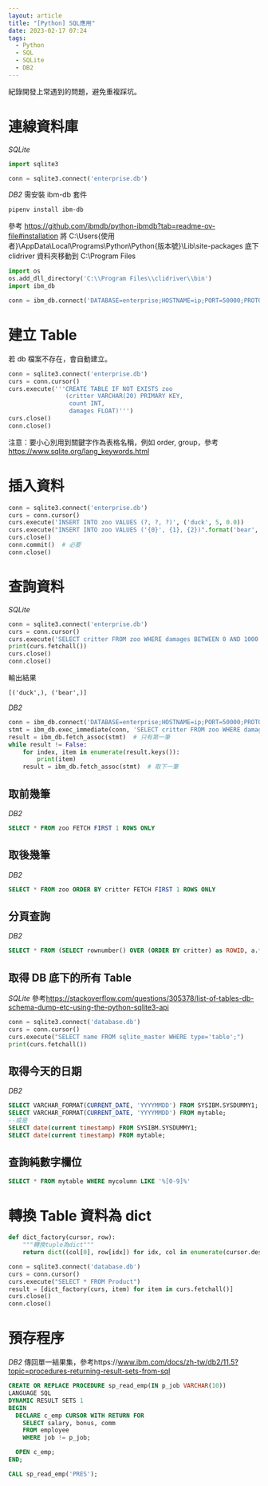 ```yaml
---
layout: article
title: "[Python] SQL應用"
date: 2023-02-17 07:24
tags:
  - Python
  - SQL
  - SQLite
  - DB2
---
```


紀錄開發上常遇到的問題，避免重複踩坑。

<!--more-->

# 連線資料庫

_SQLite_

```python
import sqlite3

conn = sqlite3.connect('enterprise.db')
```

_DB2_
需安裝 ibm-db 套件

```sh
pipenv install ibm-db
```

參考 https://github.com/ibmdb/python-ibmdb?tab=readme-ov-file#installation
將 C:\Users\{使用者}\AppData\Local\Programs\Python\Python{版本號}\Lib\site-packages 底下 clidriver 資料夾移動到 C:\Program Files

```python
import os
os.add_dll_directory('C:\\Program Files\\clidriver\\bin')
import ibm_db

conn = ibm_db.connect('DATABASE=enterprise;HOSTNAME=ip;PORT=50000;PROTOCOL=TCPIP;UID=user;PWD=pwd', '', '')
```

# 建立 Table

若 db 檔案不存在，會自動建立。

```python
conn = sqlite3.connect('enterprise.db')
curs = conn.cursor()
curs.execute('''CREATE TABLE IF NOT EXISTS zoo
                (critter VARCHAR(20) PRIMARY KEY,
                 count INT,
                 damages FLOAT)''')
curs.close()
conn.close()
```

注意：要小心別用到關鍵字作為表格名稱，例如 order, group，參考 <https://www.sqlite.org/lang_keywords.html>

# 插入資料

```python
conn = sqlite3.connect('enterprise.db')
curs = conn.cursor()
curs.execute('INSERT INTO zoo VALUES (?, ?, ?)', ('duck', 5, 0.0))
curs.execute("INSERT INTO zoo VALUES ('{0}', {1}, {2})".format('bear', 2, 1000.0))  # 第二種寫法
curs.close()
conn.commit()  # 必要
conn.close()
```

# 查詢資料

_SQLite_

```python
conn = sqlite3.connect('enterprise.db')
curs = conn.cursor()
curs.execute('SELECT critter FROM zoo WHERE damages BETWEEN 0 AND 1000')
print(curs.fetchall())
curs.close()
conn.close()
```

輸出結果

```
[('duck',), ('bear',)]
```

_DB2_

```python
conn = ibm_db.connect('DATABASE=enterprise;HOSTNAME=ip;PORT=50000;PROTOCOL=TCPIP;UID=user;PWD=pwd', '', '')
stmt = ibm_db.exec_immediate(conn, 'SELECT critter FROM zoo WHERE damages BETWEEN 0 AND 1000')
result = ibm_db.fetch_assoc(stmt)  # 只有第一筆
while result != False:
    for index, item in enumerate(result.keys()):
        print(item)
    result = ibm_db.fetch_assoc(stmt)  # 取下一筆
```

## 取前幾筆

_DB2_

```sql
SELECT * FROM zoo FETCH FIRST 1 ROWS ONLY
```

## 取後幾筆

_DB2_

```sql
SELECT * FROM zoo ORDER BY critter FETCH FIRST 1 ROWS ONLY
```

## 分頁查詢

_DB2_

```sql
SELECT * FROM (SELECT rownumber() OVER (ORDER BY critter) as ROWID, a.* FROM zoo a) WHERE ROWID BETWEEN 11 AND 20
```

## 取得 DB 底下的所有 Table

_SQLite_
參考<https://stackoverflow.com/questions/305378/list-of-tables-db-schema-dump-etc-using-the-python-sqlite3-api>

```python
conn = sqlite3.connect('database.db')
curs = conn.cursor()
curs.execute("SELECT name FROM sqlite_master WHERE type='table';")
print(curs.fetchall())
```

## 取得今天的日期

_DB2_

```sql
SELECT VARCHAR_FORMAT(CURRENT_DATE, 'YYYYMMDD') FROM SYSIBM.SYSDUMMY1;
SELECT VARCHAR_FORMAT(CURRENT_DATE, 'YYYYMMDD') FROM mytable;
--或是
SELECT date(current timestamp) FROM SYSIBM.SYSDUMMY1;
SELECT date(current timestamp) FROM mytable;
```

## 查詢純數字欄位

```sql
SELECT * FROM mytable WHERE mycolumn LIKE '%[0-9]%'
```

# 轉換 Table 資料為 dict

```python
def dict_factory(cursor, row):
    """轉換tuple為dict"""
    return dict((col[0], row[idx]) for idx, col in enumerate(cursor.description))

conn = sqlite3.connect('database.db')
curs = conn.cursor()
curs.execute("SELECT * FROM Product")
result = [dict_factory(curs, item) for item in curs.fetchall()]
curs.close()
conn.close()
```

# 預存程序

_DB2_
傳回單一結果集，參考https://www.ibm.com/docs/zh-tw/db2/11.5?topic=procedures-returning-result-sets-from-sql

```sql
CREATE OR REPLACE PROCEDURE sp_read_emp(IN p_job VARCHAR(10))
LANGUAGE SQL
DYNAMIC RESULT SETS 1
BEGIN
  DECLARE c_emp CURSOR WITH RETURN FOR
    SELECT salary, bonus, comm
    FROM employee
    WHERE job != p_job;

  OPEN c_emp;
END;

CALL sp_read_emp('PRES');
```
